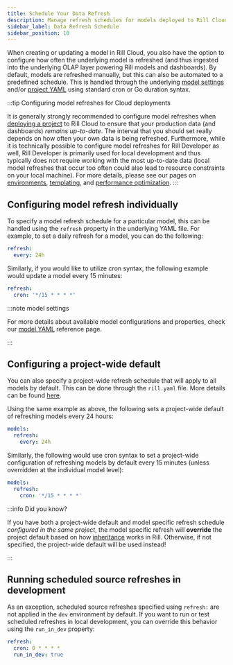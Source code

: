 ```yaml
---
title: Schedule Your Data Refresh
description: Manage refresh schedules for models deployed to Rill Cloud
sidebar_label: Data Refresh Schedule
sidebar_position: 10
---
```


<!-- WARNING: There are links to this page in source code. If you move it, find and replace the links and consider adding a redirect in docusaurus.config.js. -->

When creating or updating a model in Rill Cloud, you also have the option to configure how often the underlying model is refreshed (and thus ingested into the underlying OLAP layer powering Rill models and dashboards). By default, models are refreshed manually, but this can also be automated to a predefined schedule. This is handled through the underlying [model settings](/reference/project-files/advanced-models) and/or [project YAML](/reference/project-files/rill-yaml#project-wide-defaults) using standard cron or Go duration syntax.

:::tip Configuring model refreshes for Cloud deployments

It is generally strongly recommended to configure model refreshes when [deploying a project](/deploy/deploy-dashboard) to Rill Cloud to ensure that your production data (and dashboards) _remains up-to-date_. The interval that you should set really depends on how often your own data is being refreshed. Furthermore, while it is technically possible to configure model refreshes for Rill Developer as well, Rill Developer is primarily used for local development and thus typically does not require working with the most up-to-date data (local model refreshes that occur too often could also lead to resource constraints on your local machine). For more details, please see our pages on [environments](/connect/credentials#variables), [templating](/connect/templating), and [performance optimization](/deploy/performance).
:::

## Configuring model refresh individually

To specify a model refresh schedule for a particular model, this can be handled using the `refresh` property in the underlying YAML file. For example, to set a daily refresh for a model, you can do the following:

```yaml
refresh:
  every: 24h
```

Similarly, if you would like to utilize cron syntax, the following example would update a model every 15 minutes:

```yaml
refresh:
  cron: '*/15 * * * *'
```

:::note model settings

For more details about available model configurations and properties, check our [model YAML](/reference/project-files/advanced-models) reference page.

:::

## Configuring a project-wide default

You can also specify a project-wide refresh schedule that will apply to all models by default. This can be done through the `rill.yaml` file. More details can be found [here](/reference/project-files/rill-yaml#project-wide-defaults).

Using the same example as above, the following sets a project-wide default of refreshing models every 24 hours:
```yaml
models:
  refresh:
    every: 24h
```

Similarly, the following would use cron syntax to set a project-wide configuration of refreshing models by default every 15 minutes (unless overridden at the individual model level):
```yaml
models:
  refresh:
    cron: '*/15 * * * *'
```

:::info Did you know?

If you have both a project-wide default and model specific refresh schedule _configured in the same project_, the model specific refresh will **override** the project default based on how [inheritance](/build/models/templating#specifying-environment-specific-yaml-overrides) works in Rill. Otherwise, if not specified, the project-wide default will be used instead!

:::

## Running scheduled source refreshes in development

As an exception, scheduled source refreshes specified using `refresh:` are not applied in the `dev` environment by default. If you want to run or test scheduled refreshes in local development, you can override this behavior using the `run_in_dev` property:
```yaml
refresh:
  cron: 0 * * * *
  run_in_dev: true
```